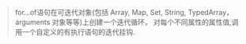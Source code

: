 > for...of语句在可迭代对象(包括 Array, Map, Set, String, TypedArray，arguments 对象等等)上创建一个迭代循环，
对每个不同属性的属性值,调用一个自定义的有执行语句的迭代挂钩.

